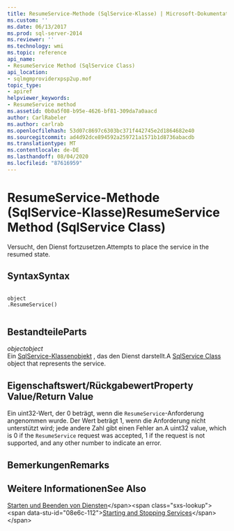 ```yaml
---
title: ResumeService-Methode (SqlService-Klasse) | Microsoft-Dokumentation
ms.custom: ''
ms.date: 06/13/2017
ms.prod: sql-server-2014
ms.reviewer: ''
ms.technology: wmi
ms.topic: reference
api_name:
- ResumeService Method (SqlService Class)
api_location:
- sqlmgmproviderxpsp2up.mof
topic_type:
- apiref
helpviewer_keywords:
- ResumeService method
ms.assetid: 0b0a5f08-b95e-4626-bf81-309da7a0aacd
author: CarlRabeler
ms.author: carlrab
ms.openlocfilehash: 53d07c8697c6303bc371f442745e2d1864682e40
ms.sourcegitcommit: ad4d92dce894592a259721a1571b1d8736abacdb
ms.translationtype: MT
ms.contentlocale: de-DE
ms.lasthandoff: 08/04/2020
ms.locfileid: "87616959"
---
```

# <a name="resumeservice-method-sqlservice-class"></a><span data-ttu-id="08e6c-102">ResumeService-Methode (SqlService-Klasse)</span><span class="sxs-lookup"><span data-stu-id="08e6c-102">ResumeService Method (SqlService Class)</span></span>
  <span data-ttu-id="08e6c-103">Versucht, den Dienst fortzusetzen.</span><span class="sxs-lookup"><span data-stu-id="08e6c-103">Attempts to place the service in the resumed state.</span></span>  
  
## <a name="syntax"></a><span data-ttu-id="08e6c-104">Syntax</span><span class="sxs-lookup"><span data-stu-id="08e6c-104">Syntax</span></span>  
  
```  
  
object  
.ResumeService()  
  
```  
  
## <a name="parts"></a><span data-ttu-id="08e6c-105">Bestandteile</span><span class="sxs-lookup"><span data-stu-id="08e6c-105">Parts</span></span>  
 <span data-ttu-id="08e6c-106">*object*</span><span class="sxs-lookup"><span data-stu-id="08e6c-106">*object*</span></span>  
 <span data-ttu-id="08e6c-107">Ein [SqlService-Klassenobjekt](sqlservice-class.md) , das den Dienst darstellt.</span><span class="sxs-lookup"><span data-stu-id="08e6c-107">A [SqlService Class](sqlservice-class.md) object that represents the service.</span></span>  
  
## <a name="property-valuereturn-value"></a><span data-ttu-id="08e6c-108">Eigenschaftswert/Rückgabewert</span><span class="sxs-lookup"><span data-stu-id="08e6c-108">Property Value/Return Value</span></span>  
 <span data-ttu-id="08e6c-109">Ein uint32-Wert, der 0 beträgt, wenn die `ResumeService`-Anforderung angenommen wurde. Der Wert beträgt 1, wenn die Anforderung nicht unterstützt wird; jede andere Zahl gibt einen Fehler an.</span><span class="sxs-lookup"><span data-stu-id="08e6c-109">A uint32 value, which is 0 if the `ResumeService` request was accepted, 1 if the request is not supported, and any other number to indicate an error.</span></span>  
  
## <a name="remarks"></a><span data-ttu-id="08e6c-110">Bemerkungen</span><span class="sxs-lookup"><span data-stu-id="08e6c-110">Remarks</span></span>  
  
## <a name="see-also"></a><span data-ttu-id="08e6c-111">Weitere Informationen</span><span class="sxs-lookup"><span data-stu-id="08e6c-111">See Also</span></span>  
 <span data-ttu-id="08e6c-112">[Starten und Beenden von Diensten](https://technet.microsoft.com/library/ms174886\(v=sql.105\).aspx)</span><span class="sxs-lookup"><span data-stu-id="08e6c-112">[Starting and Stopping Services](https://technet.microsoft.com/library/ms174886\(v=sql.105\).aspx)</span></span>  
  
  
